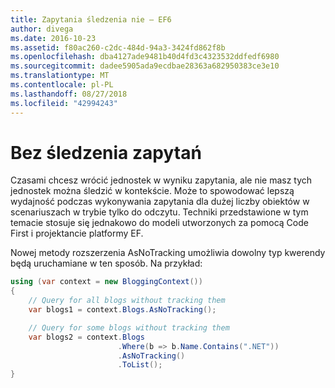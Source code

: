 ```yaml
---
title: Zapytania śledzenia nie — EF6
author: divega
ms.date: 2016-10-23
ms.assetid: f80ac260-c2dc-484d-94a3-3424fd862f8b
ms.openlocfilehash: dba4127ade9481b40d4fd3c4323532ddfedf6980
ms.sourcegitcommit: dadee5905ada9ecdbae28363a682950383ce3e10
ms.translationtype: MT
ms.contentlocale: pl-PL
ms.lasthandoff: 08/27/2018
ms.locfileid: "42994243"
---
```

# <a name="no-tracking-queries"></a>Bez śledzenia zapytań
Czasami chcesz wrócić jednostek w wyniku zapytania, ale nie masz tych jednostek można śledzić w kontekście. Może to spowodować lepszą wydajność podczas wykonywania zapytania dla dużej liczby obiektów w scenariuszach w trybie tylko do odczytu. Techniki przedstawione w tym temacie stosuje się jednakowo do modeli utworzonych za pomocą Code First i projektancie platformy EF.  

Nowej metody rozszerzenia AsNoTracking umożliwia dowolny typ kwerendy będą uruchamiane w ten sposób. Na przykład:  

``` csharp
using (var context = new BloggingContext())
{
    // Query for all blogs without tracking them
    var blogs1 = context.Blogs.AsNoTracking();

    // Query for some blogs without tracking them
    var blogs2 = context.Blogs
                        .Where(b => b.Name.Contains(".NET"))
                        .AsNoTracking()
                        .ToList();
}
```  

